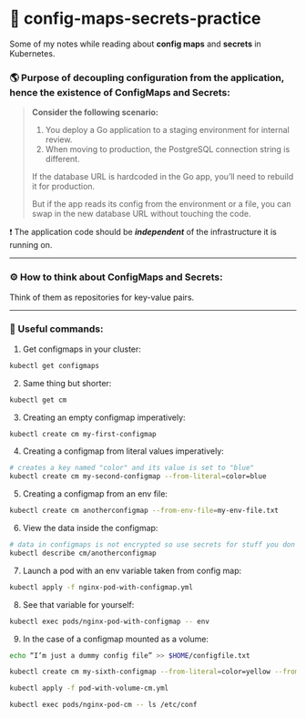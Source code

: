 # 🔐 config-maps-secrets-practice
Some of my notes while reading about **config maps** and **secrets** in Kubernetes.

### 🌎 Purpose of decoupling configuration from the application, hence the existence of ConfigMaps and Secrets:
> **Consider the following scenario:**  
> 1. You deploy a Go application to a staging environment for internal review.  
> 2. When moving to production, the PostgreSQL connection string is different.  
>  
> If the database URL is hardcoded in the Go app, you’ll need to rebuild it for production.  
>  
> But if the app reads its config from the environment or a file, you can swap in the new database URL without touching the code.  

❗️ The application code should be ***independent*** of the infrastructure it is running on.

---

### ⚙️  How to think about ConfigMaps and Secrets:
Think of them as repositories for key-value pairs.

---

### 🚀 Useful commands:
1. Get configmaps in your cluster:
```bash
kubectl get configmaps
```

2. Same thing but shorter:
```bash
kubectl get cm
```

3. Creating an empty configmap imperatively:
```bash
kubectl create cm my-first-configmap
```

4. Creating a configmap from literal values imperatively:
```bash
# creates a key named "color" and its value is set to "blue"
kubectl create cm my-second-configmap --from-literal=color=blue
```

5. Creating a configmap from an env file:
```bash
kubectl create cm anotherconfigmap --from-env-file=my-env-file.txt
```

6. View the data inside the configmap:
```bash
# data in configmaps is not encrypted so use secrets for stuff you don't want public
kubectl describe cm/anotherconfigmap
```

7. Launch a pod with an env variable taken from config map:
```bash
kubectl apply -f nginx-pod-with-configmap.yml
```

8. See that variable for yourself:
```bash
kubectl exec pods/nginx-pod-with-configmap -- env
```

9. In the case of a configmap mounted as a volume:
```bash
echo “I’m just a dummy config file” >> $HOME/configfile.txt

kubectl create cm my-sixth-configmap --from-literal=color=yellow --from-file=$HOME/configfile.txt

kubectl apply -f pod-with-volume-cm.yml

kubectl exec pods/nginx-pod-cm -- ls /etc/conf
```
